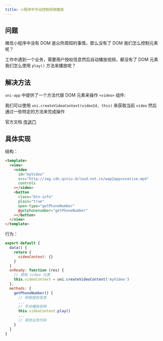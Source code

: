 ```yaml
---
title: 小程序中手动控制视频播放
---
```


## 问题

微信小程序中没有 DOM 是众所周知的事情，那么没有了 DOM 我们怎么控制元素呢？

工作中遇到一个业务，需要用户授权信息然后自动播放视频，都没有了 DOM 元素我们怎么使用 `play()` 方法来播放呢？

## 解决方法

`uni-app` 中提供了一个方法代替 DOM 元素来操作 `<video>` 组件:

我们可以使用 `uni.createVideoContext(videoId, this)` 来获取当前 `video` 然后通过一些特定的方法来完成操作

官方文档 [传送门](https://uniapp.dcloud.io/api/media/video-context?id=createvideocontext)

## 具体实现

结构：

```html
<template>
  <view>
    <video
      id="myVideo"
      src="http://img.cdn.qiniu.dcloud.net.cn/wap2appvsnative.mp4"
      controls
    ></video>
    <button
      class="btn-info"
      plain="true"
      open-type="getPhoneNumber"
      @getphonenumber="getPhoneNumber"
    ></button>
  </view>
</template>
```

行为：

```js
export default {
  data() {
    return {
      videoContext: {}
    }
  }
  onReady: function (res) {
    // 获取 video 元素
    this.videoContext = uni.createVideoContext('myVideo')
  },
  methods: {
    getPhoneNumber() {
      // 获取授权信息
      ...
      // 手动播放视频
      this.videoContext.play()
      ...
      // 其他业务代码
    }
  }
}
```
